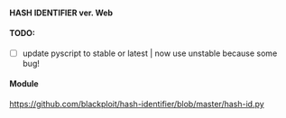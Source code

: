 #### HASH IDENTIFIER ver. Web

#### TODO:

-   [ ] update pyscript to stable or latest | now use unstable because some bug!

#### Module

https://github.com/blackploit/hash-identifier/blob/master/hash-id.py
